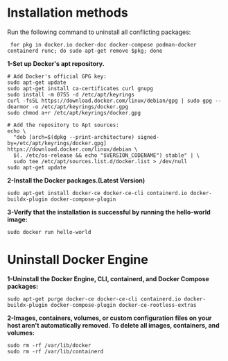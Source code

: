 # Installation methods

Run the following command to uninstall all conflicting packages:

```
 for pkg in docker.io docker-doc docker-compose podman-docker containerd runc; do sudo apt-get remove $pkg; done
```

**1-Set up Docker's apt repository.**

```
# Add Docker's official GPG key:
sudo apt-get update
sudo apt-get install ca-certificates curl gnupg
sudo install -m 0755 -d /etc/apt/keyrings
curl -fsSL https://download.docker.com/linux/debian/gpg | sudo gpg --dearmor -o /etc/apt/keyrings/docker.gpg
sudo chmod a+r /etc/apt/keyrings/docker.gpg

# Add the repository to Apt sources:
echo \
  "deb [arch=$(dpkg --print-architecture) signed-by=/etc/apt/keyrings/docker.gpg] https://download.docker.com/linux/debian \
  $(. /etc/os-release && echo "$VERSION_CODENAME") stable" | \
  sudo tee /etc/apt/sources.list.d/docker.list > /dev/null
sudo apt-get update
```

**2-Install the Docker packages.(Latest Version)**

```
sudo apt-get install docker-ce docker-ce-cli containerd.io docker-buildx-plugin docker-compose-plugin
```

**3-Verify that the installation is successful by running the hello-world image:**

```
sudo docker run hello-world
```

# Uninstall Docker Engine

**1-Uninstall the Docker Engine, CLI, containerd, and Docker Compose packages:**
```
sudo apt-get purge docker-ce docker-ce-cli containerd.io docker-buildx-plugin docker-compose-plugin docker-ce-rootless-extras
```





**2-Images, containers, volumes, or custom configuration files on your host aren't automatically removed. To delete all images, containers, and volumes:**
```
sudo rm -rf /var/lib/docker
sudo rm -rf /var/lib/containerd
```
